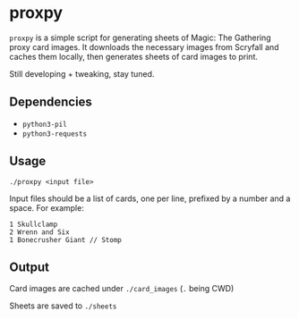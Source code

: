 proxpy
=======

`proxpy` is a simple script for generating sheets of Magic: The Gathering
proxy card images. It downloads the necessary images from Scryfall and
caches them locally, then generates sheets of card images to print.

Still developing + tweaking, stay tuned.

Dependencies
------------

  - `python3-pil`
  - `python3-requests`

Usage
-----

`./proxpy <input file>`

Input files should be a list of cards, one per line, prefixed by a number
and a space. For example:

```
1 Skullclamp
2 Wrenn and Six
1 Bonecrusher Giant // Stomp
```

Output
------

Card images are cached under `./card_images`  (`.` being CWD)

Sheets are saved to `./sheets`
